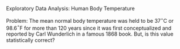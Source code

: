 Exploratory Data Analysis: Human Body Temperature 

Problem:
The mean normal body temperature was held to be 37$^{\circ}$C or 98.6$^{\circ}$F for more than 120 years since it was first conceptualized and reported by Carl Wunderlich in a famous 1868 book. But, is this value statistically correct?
